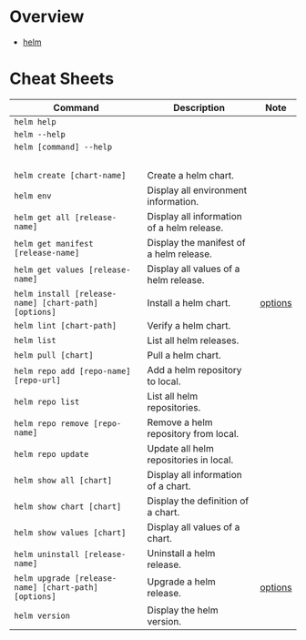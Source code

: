 # Overview

- [helm](https://helm.sh/)

# Cheat Sheets

| Command                                              | Description                                | Note                                                       |
|------------------------------------------------------|--------------------------------------------|------------------------------------------------------------|
| `helm help`                                          |                                            |                                                            |
| `helm --help`                                        |                                            |                                                            |
| `helm [command] --help`                              |                                            |                                                            |
| &nbsp;                                               |                                            |                                                            |
| `helm create [chart-name]`                           | Create a helm chart.                       |                                                            |
| `helm env`                                           | Display all environment information.       |                                                            |
| `helm get all [release-name]`                        | Display all information of a helm release. |                                                            |
| `helm get manifest [release-name]`                   | Display the manifest of a helm release.    |                                                            |
| `helm get values [release-name]`                     | Display all values of a helm release.      |                                                            |
| `helm install [release-name] [chart-path] [options]` | Install a helm chart.                      | [options](https://helm.sh/docs/helm/helm_install/#options) |
| `helm lint [chart-path]`                             | Verify a helm chart.                       |                                                            |
| `helm list`                                          | List all helm releases.                    |                                                            |
| `helm pull [chart]`                                  | Pull a helm chart.                         |                                                            |
| `helm repo add [repo-name] [repo-url]`               | Add a helm repository to local.            |                                                            |
| `helm repo list`                                     | List all helm repositories.                |                                                            |
| `helm repo remove [repo-name]`                       | Remove a helm repository from local.       |                                                            |
| `helm repo update`                                   | Update all helm repositories in local.     |                                                            |
| `helm show all [chart]`                              | Display all information of a chart.        |                                                            |
| `helm show chart [chart]`                            | Display the definition of a chart.         |                                                            |
| `helm show values [chart]`                           | Display all values of a chart.             |                                                            |
| `helm uninstall [release-name]`                      | Uninstall a helm release.                  |                                                            |
| `helm upgrade [release-name] [chart-path] [options]` | Upgrade a helm release.                    | [options](https://helm.sh/docs/helm/helm_upgrade/#options) |
| `helm version`                                       | Display the helm version.                  |                                                            |
